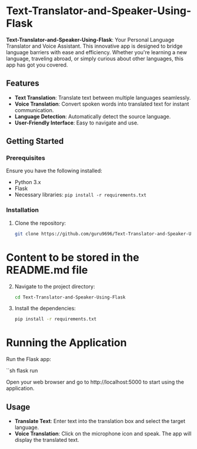 # Text-Translator-and-Speaker-Using-Flask

**Text-Translator-and-Speaker-Using-Flask**: Your Personal Language Translator and Voice Assistant. This innovative app is designed to bridge language barriers with ease and efficiency. Whether you're learning a new language, traveling abroad, or simply curious about other languages, this app has got you covered.

## Features

- **Text Translation**: Translate text between multiple languages seamlessly.
- **Voice Translation**: Convert spoken words into translated text for instant communication.
- **Language Detection**: Automatically detect the source language.
- **User-Friendly Interface**: Easy to navigate and use.

## Getting Started

### Prerequisites

Ensure you have the following installed:

- Python 3.x
- Flask
- Necessary libraries: `pip install -r requirements.txt`

### Installation

1. Clone the repository:
   ```sh
   git clone https://github.com/guru9696/Text-Translator-and-Speaker-Using-Flask.git


# Content to be stored in the README.md file

2. Navigate to the project directory:

   ```sh
   cd Text-Translator-and-Speaker-Using-Flask

3. Install the dependencies:

   ```sh
   pip install -r requirements.txt

# Running the Application
Run the Flask app:

  ``sh
  flask run

  Open your web browser and go to http://localhost:5000 to start using the application.

## Usage
- **Translate Text**: Enter text into the translation box and select the target language.
- **Voice Translation**: Click on the microphone icon and speak. The app will display the translated text.

